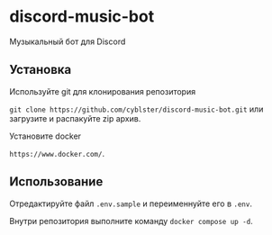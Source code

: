 # discord-music-bot

Музыкальный бот для Discord

## Установка

Используйте git для клонирования репозитория

```git clone https://github.com/cyblster/discord-music-bot.git``` или загрузите и распакуйте zip архив.

Установите docker

```https://www.docker.com/```.

## Использование

Отредактируйте файл ```.env.sample``` и переименнуйте его в ```.env```.

Внутри репозитория выполните команду ```docker compose up -d```.
